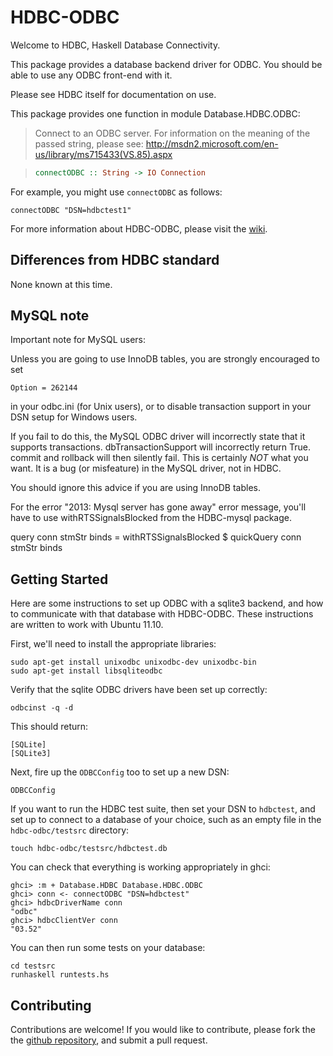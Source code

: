 HDBC-ODBC
=========

Welcome to HDBC, Haskell Database Connectivity.

This package provides a database backend driver for ODBC.  You should
be able to use any ODBC front-end with it.

Please see HDBC itself for documentation on use.

This package provides one function in module Database.HDBC.ODBC:

> Connect to an ODBC server.
> For information on the meaning of the passed string, please see:
> <http://msdn2.microsoft.com/en-us/library/ms715433(VS.85).aspx>

> ```haskell
> connectODBC :: String -> IO Connection
> ```


For example, you might use `connectODBC` as follows:

    connectODBC "DSN=hdbctest1"

For more information about HDBC-ODBC,
please visit the [wiki](https://github.com/hdbc/hdbc-odbc/wiki).

Differences from HDBC standard
------------------------------

None known at this time.

MySQL note
----------

Important note for MySQL users:

Unless you are going to use InnoDB tables, you are strongly encouraged to set

    Option = 262144

in your odbc.ini (for Unix users), or to disable transaction support in your
DSN setup for Windows users.

If you fail to do this, the MySQL ODBC driver will incorrectly state that it
supports transactions.  dbTransactionSupport will incorrectly return True.
commit and rollback will then silently fail.  This is certainly *NOT* what you
want.  It is a bug (or misfeature) in the MySQL driver, not in HDBC.

You should ignore this advice if you are using InnoDB tables.

For the error "2013: Mysql server has gone away" error message, you'll have to
use withRTSSignalsBlocked from the HDBC-mysql package.

query conn stmStr binds = withRTSSignalsBlocked $ quickQuery conn stmStr binds

Getting Started
---------------

Here are some instructions to set up ODBC with a sqlite3 backend, and how
to communicate with that database with HDBC-ODBC.
These instructions are written to work with Ubuntu 11.10.

First, we'll need to install the appropriate libraries:

    sudo apt-get install unixodbc unixodbc-dev unixodbc-bin
    sudo apt-get install libsqliteodbc

Verify that the sqlite ODBC drivers have been set up correctly:

    odbcinst -q -d
This should return:

    [SQLite]
    [SQLite3]

Next, fire up the `ODBCConfig` too to set up a new DSN:

    ODBCConfig

If you want to run the HDBC test suite, then set your DSN to `hdbctest`,
and set up to connect to a database of your choice, such as an empty file
in the `hdbc-odbc/testsrc` directory:

    touch hdbc-odbc/testsrc/hdbctest.db

You can check that everything is working appropriately in ghci:

    ghci> :m + Database.HDBC Database.HDBC.ODBC
    ghci> conn <- connectODBC "DSN=hdbctest"
    ghci> hdbcDriverName conn
    "odbc"
    ghci> hdbcClientVer conn
    "03.52"

You can then run some tests on your database:

    cd testsrc
    runhaskell runtests.hs

Contributing
------------

Contributions are welcome! If you would like to contribute, please fork the the
[github repository](https://github.com/hdbc/hdbc-odbc), and submit a pull
request.
